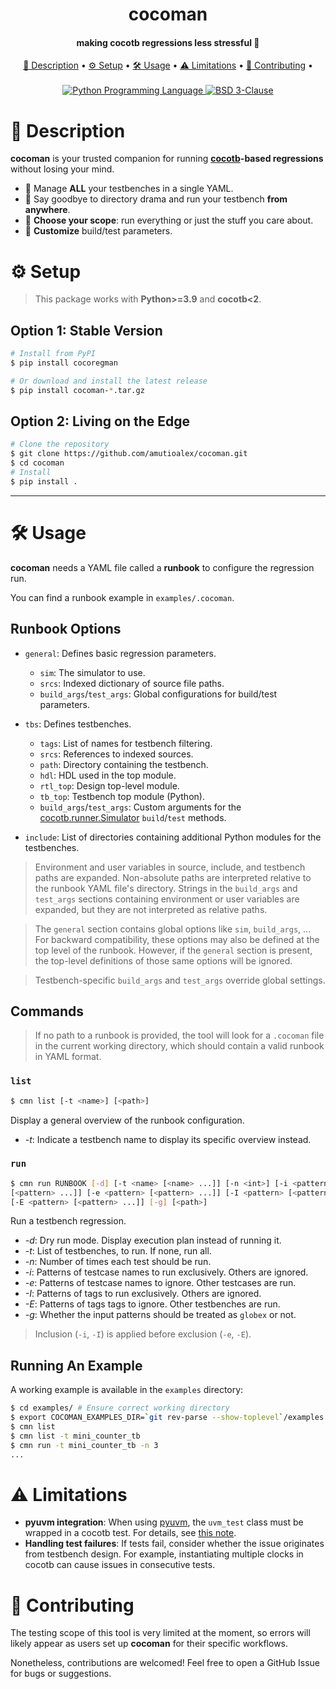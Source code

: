 <h1 align="center">cocoman</h1>
<h4 align="center">making cocotb regressions less stressful 🚀</h4>

<p align="center">
  <a href="#description">📜 Description</a> •
  <a href="#setup">⚙️ Setup</a> •
  <a href="#usage">🛠️ Usage</a> •
  <a href="#limitations">⚠️ Limitations</a> •
  <a href="#contributing">🤝 Contributing</a> •
  <br>
  <br>
  <a href="https://www.python.org/">
    <img src="https://img.shields.io/badge/Python-3776AB?logo=python&logoColor=fff"
         alt="Python Programming Language">
  </a>
  <a href="/LICENSE">
    <img src="https://img.shields.io/badge/License-BSD_3--Clause-blue.svg"
         alt="BSD 3-Clause">
  </a>
</p>

# 📜 Description <a id="description"></a>

**cocoman** is your trusted companion for running
**[cocotb](https://github.com/cocotb/cocotb)-based regressions** without losing your
mind.
- 🧩 Manage **ALL** your testbenches in a single YAML.
- 📂 Say goodbye to directory drama and run your testbench **from anywhere**.
- 🎯 **Choose your scope**: run everything or just the stuff you care about.
- 🔧 **Customize** build/test parameters.

# ⚙️ Setup <a id="setup"></a>

> This package works with **Python>=3.9** and **cocotb<2**.

## Option 1: Stable Version

```bash
# Install from PyPI
$ pip install cocoregman

# Or download and install the latest release
$ pip install cocoman-*.tar.gz
```

## Option 2: Living on the Edge

```bash
# Clone the repository
$ git clone https://github.com/amutioalex/cocoman.git
$ cd cocoman
# Install
$ pip install .
```

---

# 🛠️ Usage <a id="usage"></a>

**cocoman** needs a YAML file called a **runbook** to configure the regression run.

You can find a runbook example in `examples/.cocoman`.

## Runbook Options

- `general`: Defines basic regression parameters.
  - `sim`: The simulator to use.
  - `srcs`: Indexed dictionary of source file paths.
  - `build_args`/`test_args`: Global configurations for build/test parameters.

- `tbs`: Defines testbenches.
  - `tags`: List of names for testbench filtering.
  - `srcs`: References to indexed sources.
  - `path`: Directory containing the testbench.
  - `hdl`: HDL used in the top module.
  - `rtl_top`: Design top-level module.
  - `tb_top`: Testbench top module (Python).
  - `build_args`/`test_args`: Custom arguments for the
    [cocotb.runner.Simulator](https://docs.cocotb.org/en/stable/library_reference.html#python-test-runner)
    `build`/`test` methods.

- `include`: List of directories containing additional Python modules for the
  testbenches.

> Environment and user variables in source, include, and testbench paths are expanded.
> Non-absolute paths are interpreted relative to the runbook YAML file's directory.
> Strings in the `build_args` and `test_args` sections containing environment or user
> variables are expanded, but they are not interpreted as relative paths.

> The `general` section contains global options like `sim`, `build_args`, ...
> For backward compatibility, these options may also be defined at the top level of the
> runbook. However, if the `general` section is present, the top-level definitions of
> those same options will be ignored.

> Testbench-specific `build_args` and `test_args` override global settings.

## Commands

> If no path to a runbook is provided, the tool will look for a `.cocoman` file in the
> current working directory, which should contain a valid runbook in YAML format.

### `list`

```bash
$ cmn list [-t <name>] [<path>]
```
Display a general overview of the runbook configuration.
- *-t*: Indicate a testbench name to display its specific overview instead.

### `run`

```bash
$ cmn run RUNBOOK [-d] [-t <name> [<name> ...]] [-n <int>] [-i <pattern>
[<pattern> ...]] [-e <pattern> [<pattern> ...]] [-I <pattern> [<pattern> ...]]
[-E <pattern> [<pattern> ...]] [-g] [<path>]
```
Run a testbench regression.
- *-d*: Dry run mode. Display execution plan instead of running it.
- *-t*: List of testbenches, to run. If none, run all.
- *-n*: Number of times each test should be run.
- *-i*: Patterns of testcase names to run exclusively. Others are ignored.
- *-e*: Patterns of testcase names to ignore. Other testcases are run.
- *-I*: Patterns of tags to run exclusively. Others are ignored.
- *-E*: Patterns of tags tags to ignore. Other testbenches are run.
- *-g*: Whether the input patterns should be treated as `globex` or not.

> Inclusion (`-i`, `-I`) is applied before exclusion (`-e`, `-E`).

## Running An Example

A working example is available in the `examples` directory:
```bash
$ cd examples/ # Ensure correct working directory
$ export COCOMAN_EXAMPLES_DIR=`git rev-parse --show-toplevel`/examples
$ cmn list
$ cmn list -t mini_counter_tb
$ cmn run -t mini_counter_tb -n 3
...
```

# ⚠️ Limitations <a id="limitations"></a>

- **pyuvm integration**: When using [pyuvm](https://github.com/pyuvm/pyuvm), the
  `uvm_test` class must be wrapped in a cocotb test. For details, see
  [this note](https://github.com/pyuvm/pyuvm/releases/tag/2.9.0).
- **Handling test failures**: If tests fail, consider whether the issue originates from
  testbench design. For example, instantiating multiple clocks in cocotb can cause
  issues in consecutive tests.

# 🤝 Contributing <a id="contributing"></a>

The testing scope of this tool is very limited at the moment, so errors will likely
appear as users set up **cocoman** for their specific workflows.

Nonetheless, contributions are welcomed! Feel free to open a GitHub Issue for bugs or
suggestions.
